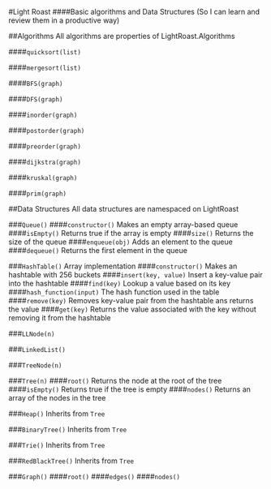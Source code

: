 #Light Roast
####Basic algorithms and Data Structures
(So I can learn and review them in a productive way)

##Algorithms
All algorithms are properties of LightRoast.Algorithms

####`quicksort(list)`

####`mergesort(list)`

####`BFS(graph)`

####`DFS(graph)`

####`inorder(graph)`

####`postorder(graph)`

####`preorder(graph)`

####`dijkstra(graph)`

####`kruskal(graph)`

####`prim(graph)`


##Data Structures
All data structures are namespaced on LightRoast

###`Queue()`
####`constructor()`
Makes an empty array-based queue
####`isEmpty()`
Returns true if the array is empty
####`size()`
Returns the size of the queue
####`enqueue(obj)`
Adds an element to the queue
####`dequeue()`
Returns the first element in the queue

###`HashTable()`
Array implementation
####`constructor()`
Makes an hashtable with 256 buckets
####`insert(key, value)`
Insert a key-value pair into the hashtable
####`find(key)`
Lookup a value based on its key
####`hash_function(input)`
The hash function used in the table
####`remove(key)`
Removes key-value pair from the hashtable ans returns the value
####`get(key)`
Returns the value associated with the key without removing it from the hashtable

###`LLNode(n)`

###`LinkedList()`

###`TreeNode(n)`

###`Tree(n)`
####`root()`
Returns the node at the root of the tree
####`isEmpty()`
Returns true if the tree is empty
####`nodes()`
Returns an array of the nodes in the tree

###`Heap()`
Inherits from `Tree`

###`BinaryTree()`
Inherits from `Tree`

###`Trie()`
Inherits from `Tree`

###`RedBlackTree()`
Inherits from `Tree`

###`Graph()`
####`root()`
####`edges()`
####`nodes()`

